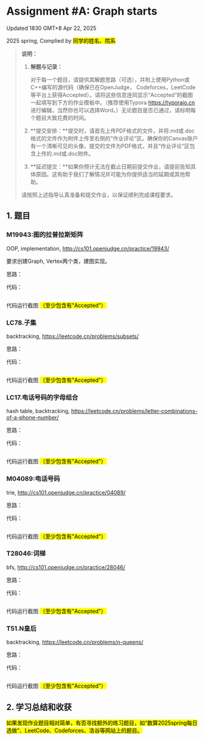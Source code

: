 # Assignment #A: Graph starts

Updated 1830 GMT+8 Apr 22, 2025

2025 spring, Complied by <mark>同学的姓名、院系</mark>



> **说明：**
>
> 1. **解题与记录：**
>
>    对于每一个题目，请提供其解题思路（可选），并附上使用Python或C++编写的源代码（确保已在OpenJudge， Codeforces，LeetCode等平台上获得Accepted）。请将这些信息连同显示“Accepted”的截图一起填写到下方的作业模板中。（推荐使用Typora https://typoraio.cn 进行编辑，当然你也可以选择Word。）无论题目是否已通过，请标明每个题目大致花费的时间。
>
> 2. **提交安排：**提交时，请首先上传PDF格式的文件，并将.md或.doc格式的文件作为附件上传至右侧的“作业评论”区。确保你的Canvas账户有一个清晰可见的头像，提交的文件为PDF格式，并且“作业评论”区包含上传的.md或.doc附件。
>
> 3. **延迟提交：**如果你预计无法在截止日期前提交作业，请提前告知具体原因。这有助于我们了解情况并可能为你提供适当的延期或其他帮助。 
>
> 请按照上述指导认真准备和提交作业，以保证顺利完成课程要求。



## 1. 题目

### M19943:图的拉普拉斯矩阵

OOP, implementation, http://cs101.openjudge.cn/practice/19943/

要求创建Graph, Vertex两个类，建图实现。

思路：



代码：

```python

```



代码运行截图 <mark>（至少包含有"Accepted"）</mark>





### LC78.子集

backtracking, https://leetcode.cn/problems/subsets/

思路：



代码：

```python

```



代码运行截图 <mark>（至少包含有"Accepted"）</mark>





### LC17.电话号码的字母组合

hash table, backtracking, https://leetcode.cn/problems/letter-combinations-of-a-phone-number/

思路：



代码：

```python

```



代码运行截图 <mark>（至少包含有"Accepted"）</mark>





### M04089:电话号码

trie, http://cs101.openjudge.cn/practice/04089/

思路：



代码：

```python

```



代码运行截图 <mark>（至少包含有"Accepted"）</mark>





### T28046:词梯

bfs, http://cs101.openjudge.cn/practice/28046/

思路：



代码：

```python

```



代码运行截图 <mark>（至少包含有"Accepted"）</mark>





### T51.N皇后

backtracking, https://leetcode.cn/problems/n-queens/

思路：



代码：

```python

```



代码运行截图 <mark>（至少包含有"Accepted"）</mark>





## 2. 学习总结和收获

<mark>如果发现作业题目相对简单，有否寻找额外的练习题目，如“数算2025spring每日选做”、LeetCode、Codeforces、洛谷等网站上的题目。</mark>











